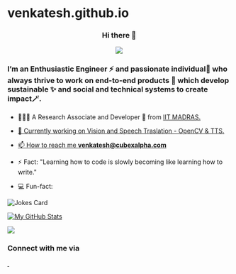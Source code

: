 # venkatesh.github.io
<h3 align ="center">
    Hi there 👋
   </h3>
   <div align="center">
   <img src ="https://readme-typing-svg.herokuapp.com?lines=Welcome+to+My+Profile!+%F0%9F%98%80" ></div>
   
   <h3 align="left">I’m an Enthusiastic Engineer ⚡ and passionate individual🧩 who always thrive to work on end-to-end products 🔎 which develop sustainable ✨ and social and technical systems to create impact🪄.  </a></h3>
   
   - 👨🏾‍💻 A Research Associate and Developer 📖 from <a href="https://www.youtube.com/watch?v=zg9M_65pW3k">IIT MADRAS.

   - 🤖 Currently working on Vision and Speech Traslation - OpenCV & TTS.
     
   - 📫 How to reach me **venkatesh@cubexalpha.com**
   
   - ⚡ Fact: "Learning how to code is slowly becoming like learning how to write."
   
   - 💻 Fun-fact:
   
   ![Jokes Card](https://readme-jokes.vercel.app/api)
      
   [![My GitHub Stats](https://github-readme-stats.vercel.app/api/?username=venkatesh19v&count_private=true&theme=tokyonight&showicons=true)]()
   
   <a href="https://github.com/venkatesh19v/">
     <img align="center" src="https://github-readme-stats.vercel.app/api?username=venkatesh19v&show_icons=true&theme=radical"/>
   </a>
   
   ### Connect with me via 
   
   <p align="left">
   <a href="https://twitter.com/itsmevenky_">    
    <img src="https://img.shields.io/badge/Twitter-1DA1F2?style=for-the-badge&logo=twitter&logoColor=white" alt="" />
    </a>
   <a href="https://www.linkedin.com/in/venkatesh19v/">  
      <img src="https://img.shields.io/badge/LinkedIn-0077B5?style=for-the-badge&logo=linkedin&logoColor=white" alt="" /> 
    </a>
   </p> 
